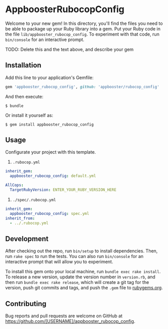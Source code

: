 # AppboosterRubocopConfig

Welcome to your new gem! In this directory, you'll find the files you need to be able to package up your Ruby library into a gem. Put your Ruby code in the file `lib/appbooster_rubocop_config`. To experiment with that code, run `bin/console` for an interactive prompt.

TODO: Delete this and the text above, and describe your gem

## Installation

Add this line to your application's Gemfile:

```ruby
gem 'appbooster_rubocop_config', github: 'appbooster/rubocop_config'
```

And then execute:

    $ bundle

Or install it yourself as:

    $ gem install appbooster_rubocop_config

## Usage

Configurate your project with this template.

1. `.rubocop.yml`

```yml
inherit_gem:
  appbooster_rubocop_config: default.yml

AllCops:
  TargetRubyVersion: ENTER_YOUR_RUBY_VERSION_HERE
```

1. `./spec/.rubocop.yml`

```yml
inherit_gem:
  appbooster_rubocop_config: spec.yml
inherit_from:
  - ../.rubocop.yml
```

## Development

After checking out the repo, run `bin/setup` to install dependencies. Then, run `rake spec` to run the tests. You can also run `bin/console` for an interactive prompt that will allow you to experiment.

To install this gem onto your local machine, run `bundle exec rake install`. To release a new version, update the version number in `version.rb`, and then run `bundle exec rake release`, which will create a git tag for the version, push git commits and tags, and push the `.gem` file to [rubygems.org](https://rubygems.org).

## Contributing

Bug reports and pull requests are welcome on GitHub at https://github.com/[USERNAME]/appbooster_rubocop_config.

